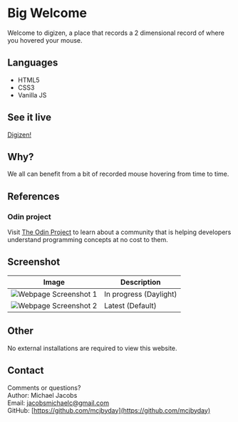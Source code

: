 # Big Welcome
Welcome to digizen, a place that records a 2 dimensional record of where you hovered your mouse. <br>

## Languages
- HTML5
- CSS3
- Vanilla JS

## See it live
[Digizen!](https://mcjbyday.github.io/digizen/)

## Why?
We all can benefit from a bit of recorded mouse hovering from time to time.<br>

## References

### Odin project
Visit [The Odin Project](https://www.theodinproject.com/) to learn about a community that is helping developers understand programming concepts at no cost to them.

### 


## Screenshot
| Image | Description |
| --- | ----------- |
| ![Webpage Screenshot 1](/assets/screenshots/) | In progress (Daylight) |
| ![Webpage Screenshot 2](/assets/screenshots/) | Latest (Default) |


## Other
<p>No external installations are required to view this website. 

## Contact
Comments or questions? <br>
Author: Michael Jacobs <br>
Email: jacobsmichaelc@gmail.com <br>
GitHub: [https://github.com/mcjbyday](https://github.com/mcjbyday) <br>